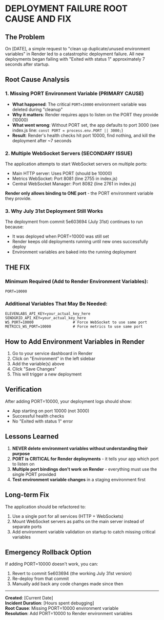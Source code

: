 # DEPLOYMENT FAILURE ROOT CAUSE AND FIX

## The Problem
On [DATE], a simple request to "clean up duplicate/unused environment variables" in Render led to a catastrophic deployment failure. All new deployments began failing with "Exited with status 1" approximately 7 seconds after startup.

## Root Cause Analysis

### 1. Missing PORT Environment Variable (PRIMARY CAUSE)
- **What happened**: The critical `PORT=10000` environment variable was deleted during "cleanup"
- **Why it matters**: Render requires apps to listen on the PORT they provide (10000)
- **What went wrong**: Without PORT set, the app defaults to port 3000 (see index.js line: `const PORT = process.env.PORT || 3000;`)
- **Result**: Render's health checks hit port 10000, find nothing, and kill the deployment after ~7 seconds

### 2. Multiple WebSocket Servers (SECONDARY ISSUE)
The application attempts to start WebSocket servers on multiple ports:
- Main HTTP server: Uses PORT (should be 10000)
- Metrics WebSocket: Port 8081 (line 2755 in index.js)
- Central WebSocket Manager: Port 8082 (line 2761 in index.js)

**Render only allows binding to ONE port** - the PORT environment variable they provide.

### 3. Why July 31st Deployment Still Works
The deployment from commit 5e603694 (July 31st) continues to run because:
- It was deployed when PORT=10000 was still set
- Render keeps old deployments running until new ones successfully deploy
- Environment variables are baked into the running deployment

## THE FIX

### Minimum Required (Add to Render Environment Variables):
```
PORT=10000
```

### Additional Variables That May Be Needed:
```
ELEVENLABS_API_KEY=your_actual_key_here
SENDGRID_API_KEY=your_actual_key_here
WS_PORT=10000                  # Force WebSocket to use same port
METRICS_WS_PORT=10000          # Force metrics to use same port
```

## How to Add Environment Variables in Render

1. Go to your service dashboard in Render
2. Click on "Environment" in the left sidebar
3. Add the variable(s) above
4. Click "Save Changes"
5. This will trigger a new deployment

## Verification

After adding PORT=10000, your deployment logs should show:
- App starting on port 10000 (not 3000)
- Successful health checks
- No "Exited with status 1" error

## Lessons Learned

1. **NEVER delete environment variables without understanding their purpose**
2. **PORT is CRITICAL for Render deployments** - it tells your app which port to listen on
3. **Multiple port bindings don't work on Render** - everything must use the single PORT provided
4. **Test environment variable changes** in a staging environment first

## Long-term Fix

The application should be refactored to:
1. Use a single port for all services (HTTP + WebSockets)
2. Mount WebSocket servers as paths on the main server instead of separate ports
3. Add environment variable validation on startup to catch missing critical variables

## Emergency Rollback Option

If adding PORT=10000 doesn't work, you can:
1. Revert to commit 5e603694 (the working July 31st version)
2. Re-deploy from that commit
3. Manually add back any code changes made since then

---

**Created**: [Current Date]  
**Incident Duration**: [Hours spent debugging]  
**Root Cause**: Missing PORT=10000 environment variable  
**Resolution**: Add PORT=10000 to Render environment variables